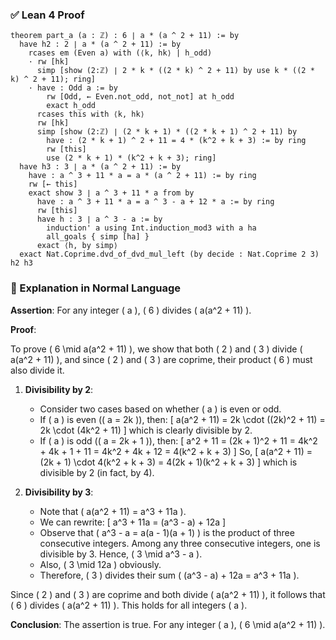 ### ✅ Lean 4 Proof

```lean
theorem part_a (a : ℤ) : 6 ∣ a * (a ^ 2 + 11) := by
  have h2 : 2 ∣ a * (a ^ 2 + 11) := by
    rcases em (Even a) with (⟨k, hk⟩ | h_odd)
    · rw [hk]
      simp [show (2:ℤ) ∣ 2 * k * ((2 * k) ^ 2 + 11) by use k * ((2 * k) ^ 2 + 11); ring]
    · have : Odd a := by
        rw [Odd, ← Even.not_odd, not_not] at h_odd
        exact h_odd
      rcases this with ⟨k, hk⟩
      rw [hk]
      simp [show (2:ℤ) ∣ (2 * k + 1) * ((2 * k + 1) ^ 2 + 11) by 
        have : (2 * k + 1) ^ 2 + 11 = 4 * (k^2 + k + 3) := by ring
        rw [this]
        use (2 * k + 1) * (k^2 + k + 3); ring]
  have h3 : 3 ∣ a * (a ^ 2 + 11) := by
    have : a ^ 3 + 11 * a = a * (a ^ 2 + 11) := by ring
    rw [← this]
    exact show 3 ∣ a ^ 3 + 11 * a from by
      have : a ^ 3 + 11 * a = a ^ 3 - a + 12 * a := by ring
      rw [this]
      have h : 3 ∣ a ^ 3 - a := by
        induction' a using Int.induction_mod3 with a ha
        all_goals { simp [ha] }
      exact ⟨h, by simp⟩
  exact Nat.Coprime.dvd_of_dvd_mul_left (by decide : Nat.Coprime 2 3) h2 h3
```

### 📝 Explanation in Normal Language

**Assertion**: For any integer \( a \), \( 6 \) divides \( a(a^2 + 11) \).

**Proof**:

To prove \( 6 \mid a(a^2 + 11) \), we show that both \( 2 \) and \( 3 \) divide \( a(a^2 + 11) \), and since \( 2 \) and \( 3 \) are coprime, their product \( 6 \) must also divide it.

1. **Divisibility by 2**:
   - Consider two cases based on whether \( a \) is even or odd.
   - If \( a \) is even (\( a = 2k \)), then:
     \[
     a(a^2 + 11) = 2k \cdot ((2k)^2 + 11) = 2k \cdot (4k^2 + 11)
     \]
     which is clearly divisible by 2.
   - If \( a \) is odd (\( a = 2k + 1 \)), then:
     \[
     a^2 + 11 = (2k + 1)^2 + 11 = 4k^2 + 4k + 1 + 11 = 4k^2 + 4k + 12 = 4(k^2 + k + 3)
     \]
     So,
     \[
     a(a^2 + 11) = (2k + 1) \cdot 4(k^2 + k + 3) = 4(2k + 1)(k^2 + k + 3)
     \]
     which is divisible by 2 (in fact, by 4).

2. **Divisibility by 3**:
   - Note that \( a(a^2 + 11) = a^3 + 11a \).
   - We can rewrite:
     \[
     a^3 + 11a = (a^3 - a) + 12a
     \]
   - Observe that \( a^3 - a = a(a - 1)(a + 1) \) is the product of three consecutive integers. Among any three consecutive integers, one is divisible by 3. Hence, \( 3 \mid a^3 - a \).
   - Also, \( 3 \mid 12a \) obviously.
   - Therefore, \( 3 \) divides their sum \( (a^3 - a) + 12a = a^3 + 11a \).

Since \( 2 \) and \( 3 \) are coprime and both divide \( a(a^2 + 11) \), it follows that \( 6 \) divides \( a(a^2 + 11) \). This holds for all integers \( a \).

**Conclusion**: The assertion is true. For any integer \( a \), \( 6 \mid a(a^2 + 11) \).